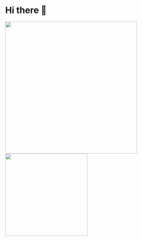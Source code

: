 # Hi there 👋

<a href="https://github.com/kobef1/github-readme-stats">
  <img width=420 align="center" src="https://github-readme-stats.vercel.app/api?username=kobef1&include_all_commits=true&show_icons=true&show=reviews,discussions_started,discussions_answered,prs_merged,prs_merged_percentage)](https://github.com/kobef1/github-readme-stats"></img>
</a>
<a href="https://github.com/kobef1/github-readme-stats">
  <img height=262 align="center" src="https://github-readme-stats.vercel.app/api/top-langs/?username=kobef1&layout=donut"></img>
</a>

